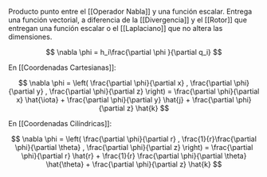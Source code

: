 
Producto punto entre el [[Operador Nabla]] y una función escalar. Entrega una función vectorial, a diferencia de la [[Divergencia]] y el [[Rotor]] que entregan una función escalar o el [[Laplaciano]] que no altera las dimensiones.

$$
	\nabla \phi = h_i\frac{\partial \phi }{\partial q_i}
$$

En [[Coordenadas Cartesianas]]:

$$
	\nabla \phi = \left( \frac{\partial \phi}{\partial x} , \frac{\partial \phi}{\partial y} , \frac{\partial \phi}{\partial z} \right) = \frac{\partial \phi}{\partial x} \hat{\iota} +  \frac{\partial \phi}{\partial y} \hat{j} +  \frac{\partial \phi}{\partial z} \hat{k}
$$

En [[Coordenadas Cilíndricas]]:

$$
	\nabla \phi = \left( \frac{\partial \phi}{\partial r} , \frac{1}{r}\frac{\partial \phi}{\partial \theta} , \frac{\partial \phi}{\partial z} \right) = \frac{\partial \phi}{\partial r} \hat{r} + \frac{1}{r} \frac{\partial \phi}{\partial \theta} \hat{\theta} + \frac{\partial \phi}{\partial z} \hat{k}
$$
